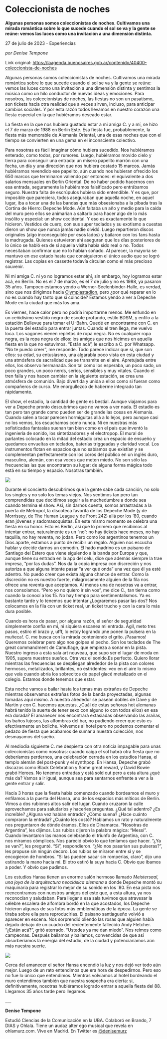 # Coleccionista de noches

**Algunas personas somos coleccionistas de noches. Cultivamos una mirada romántica sobre lo que sucede cuando el sol se va y la gente se reúne: vemos las luces como una invitación a una dimensión distinta.**

27 de julio de 2023 - Experiencias

_por Denise Tempone_

Link original: https://laagenda.buenosaires.gob.ar/contenido/40400-coleccionista-de-noches



Algunas personas somos coleccionistas de noches. Cultivamos una mirada romántica sobre lo que sucede cuando el sol se va y la gente se reúne: vemos las luces como una invitación a una dimensión distinta y sentimos la música como un hilo conductor de nuevas ideas y emociones. Para nosotros, los coleccionistas de noches, las fiestas no son un pasatismo, son tickets hacia otra realidad que a veces sirven, incluso, para anticipar cambios sociales. Y por esta razón todos llevamos en nuestro corazón una fiesta especial en la que hubiéramos deseado estar.




La fiesta en la que nos hubiera gustado estar a mi amiga C. y a mí, se hizo el 7 de marzo de 1988 en Berlín Este. Esa fiesta fue, probablemente, la fiesta más memorable de Alemanía Oriental, una de esas noches que con el tiempo se convierten en una gema en el inconsciente colectivo.




Para nosotras es fácil imaginar cómo hubiera sucedido. Nos hubiéramos enterado, como todos, por rumores. Luego, hubiéramos movido cielo y tierra para conseguir una entrada: un mísero papelito marrón con una fecha, un día y una dirección que nos hubiera costado 15 marcos. Jamás hubiéramos revendido ese papelito, aún cuando nos hubieran ofrecido los 650 marcos que terminaron valiendo por entonces: el equivalente a dos salarios mensuales en Berlín Oriental. De no haber podido hacernos con esa entrada, seguramente la hubiéramos falsificado pero entrábamos seguro. Nuestra falta de escrúpulos hubiera sido entendible. Y es que, por imposible que pareciera, todos aseguraban que aquella noche, en aquel lugar, iba a tocar una de las bandas que más obsesionaba a la pibada tras la Cortina de Hierro: Depeche Mode. Aún faltaba un año y medio para la caída del muro pero ellos se animarían a saltarlo para hacer algo de lo más insólito y especial: un show occidental. Y eso es exactamente lo que hicieron. Vestidos de cuero, con sus super teclados y su exotismo a cuestas dieron un show que nunca jamás nadie olvidó. Luego repartieron discos originales (algo inconseguible por esos lados) y bailaron con los fans hasta la madrugada. Quienes estuvieron ahí aseguran que los días posteriores de lo único se habló era de si aquella visita había sido real o no. Todos necesitaban confirmar que no lo habían soñado. Al parecer, la mayoría se mantuvo en ese estado hasta que consiguieron el único audio que se logró registrar. Las copias en cassette todavía circulan como el más precioso souvenir.




Ni mi amiga C. ni yo no logramos estar ahí, sin embargo, hoy logramos estar acá, en Berlín. No es el 7 de marzo, es el 7 de julio y no es 1988, ya pasaron 35 años. Tampoco estamos yendo a Werner-Seelenbinder-Halle, es verdad, sino que nos dirigimos hacia [Olympiastadion](https://olympiastadion.berlin/), pero ¿por qué reparar en lo no es cuando hay tanto que sí coincide? Estamos yendo a ver a Depeche Mode en la ciudad que más los ama.




Es viernes, hace calor pero no podría importarme menos. Me enfundo en un ceñidísimo vestido negro de escote profundo, estilo BDSM, y enfilo a la estación Bellevue para tomar el U-Bahn. Quedé en encontrarme con C. en la puerta del estadio para entrar juntas. Cuando el tren llega, me vuelvo loca. Los vagones vienen repletos de ropa negra. No es cualquier ropa negra, es la ropa negra de ellos: los amigos que nos hicimos en aquella fiesta en la que no estuvimos. “Están acá”, le escribo a C. por Whatsapp. “No te puedo creer”, me responde. Todo parece indicar que sí, que son ellos: su edad, su entusiasmo, una algarabía poco vista en esta ciudad y una atmósfera de sacralidad que se transmite en el aire. Apretujada entre ellos, los observo hermanada. Son tal como los esperaba, un poco sado, un poco grandes, un poco nerds, serios, sensibles y muy vitales. Cuando el tren falla y nos hacen cambiar en la siguiente estación, se crea una atmósfera de comunión. Bajo divertida y unida a ellos como si fueran como compañeros de curso. Me enorgullezco de haberme integrado tan rápidamente.




El show, el estadio, la cantidad de gente es bestial. Aunque viajamos para ver a Depeche pronto descubrimos que no vamos a ver nada. El estadio es tan pero tan grande como pueden ser de grande las cosas en Alemania. Cuando salen a tocar parecen hormiguitas allá a lo lejos, pero aunque casi no los vemos, los escuchamos como nunca. Ni en nuestras más sofisticadas fantasías suenan tan bien como en el país que inventó la ingeniería de sonido, los sintetizadores y el electropop. El mural de parlantes colocado en la mitad del estadio crea un espacio de ensueño y quedamos envueltas en teclados, baterías triggeadas y claridad vocal. Los instrumentos flotan en espacios que no sabíamos que existían y se complementan perfectamente con los coros del público en un inglés duro, masculino, alemán, con esa voces que meten miedo. No son sólo las frecuencias las que encontraron su lugar: de alguna forma mágica todo está en su tiempo y espacio. Nosotras también.




![](https://cdn.feater.me/files/images/2543876/06a04e0f-749d-48cb-8eed-918fe1011e69.jpg)




Durante el concierto descubrimos que la gente sabe cada canción, no solo los singles y no solo los temas viejos. Nos sentimos tan pero tan comprendidas que decidimos seguir a la muchedumbre a donde sea cuando termina el show. Así, sin darnos cuenta, somos arrastradas a la puerta de Metropol, la discoteca favorita de los Depeche Mode (y de Morrissey, de The Human League y de Front 242) allá por los ‘80, cuando eran jóvenes y sadomasoquistas. En este mismo momento se celebra una fiesta en su honor. Esto es Berlín, así que lo primero que recibimos al intentar entrar, naturalmente es un “no”: no hay tickets hace meses, no hay taquilla, no hay reventa, no jodan. Pero como los argentinos tenemos un Dios aparte, estamos a punto de recibir un regalo. Alguien nos escucha hablar y decide darnos un comodín. El hado madrino es un paisano de Santiago del Estero que viene siguiendo a la banda por Europa y que, aunque tiene su entrada en la app del celu, dice que además siempre la trae impresa, “por las dudas”. Nos da la copia impresa con discreción y nos autoriza a que alguna intente pasar “a ver qué onda” una vez que él ya esté adentro. No puedo creer que exista alguna chance de entrar. Como la discreción no es nuestro fuerte, milagrosamente alguien de la fila nos ofrece una reventa que aceptamos. Al menos una de nosotras va a entrar, nos consolamos. “Pero yo no quiero ir sin vos”, me dice C., tan tierna como cuando la conocí a los 15. No hay tiempo para sentimentalismos. Ya es bastante tarde y lo tenemos que intentar ¿Lograremos pasar las dos? Nos colocamos en la fila con un ticket real, un ticket trucho y con la cara lo más dura posible.




Cuando es hora de pasar, por alguna razón, el señor de seguridad simplemente confía en mí, ni siquiera escanea mi entrada. Ágil, meto tres pasos, estiro el brazo y, ufff, lo estoy logrando ¡me ponen la pulsera en la muñeca!. C. me busca con la mirada conteniendo el grito. ¡Pasamos! Queremos celebrar pero algo nos golpea el pecho. Son los teclados de The great commandment de Camuflage, que empieza a sonar en la pista. Nuestro ingreso a esta sala art nouveau, que supo ser el lugar de moda en 1905, supera nuestros sueños. Otra vez el sonido.Es perfecto. Quiero llorar mientras las frecuencias se despliegan alrededor de la pista con colores hermosos, metalizados, brillantes, no estridentes: veo en el aire lo mismo que veía cuando abría los sobrecitos de papel glacé metalizado en el colegio. Estamos donde tenemos que estar.




Esta noche vamos a bailar hasta los temas más extraños de Depeche mientras observamos extrañas fotos de la banda proyectadas, algunas tomadas aquí mismo. A nuestro alrededor se pasean dobles de Dave y de Martin y con C. hacemos apuestas. ¿Cuál de estas señoras hot alemanas habrá tenido la suerte de tener sexo con alguno (o con todos ellos) en esa era dorada? El amanecer nos encontrará extasiadas observando las arañas, los baños lujosos, las alfombras del bar, no pudiendo creer que esto es efectivamente un boliche. Volvemos al hotel pero no podemos comentar el pedazo de fiesta que acabamos de sumar a nuestra colección, nos desmayamos del sueño.




Al mediodía siguiente C. me despierta con otra noticia impagable para unas coleccionistas como nosotras: cuando caiga el sol habrá otra fiesta que no deberíamos perdernos, una celebración cerrada en los estudios Hansa, el templo alemán del post-punk y el synthpop. En Hansa, Depeche grabó discazos como Black Celebration y Some great reward, y David Bowie grabó Heroes. No tenemos entradas y está sold out pero a esta altura ¿qué más da? Vamos a ir igual, aunque sea para sentarnos enfrente a ver a la gente entrar y salir.




Hacía 3 horas que la fiesta había comenzado cuando bordeamos el muro y enfilamos a la puerta del Hansa, uno de los espacios más míticos de Berlín. Vimos a dos rubiones altos salir del lugar. Cuando cruzaron la calle aprovechamos para saludarlos y hacerles preguntas. ¿Qué tal adentro? ¿Es increíble? ¿Alguna vez habían entrado? ¿Cómo suena? ¿Hace cuánto compraron la entrada? ¿Cuánto les costó? Hablamos un rato y naturalmente nos preguntaron de dónde éramos. Ellos de Dinamarca. “Nosotras de Argentina”, les dijimos. Los rubios dijeron la palabra mágica: “Messi”. Cuando levantaron las manos celebrando el triunfo de Argentina, con C. nos miramos cómplices. Nos pareció obvio lo que teníamos que hacer. “¿Ya se van?”, les pregunté. “Si”, respondieron. “¿No nos pasarían sus pulseras?”, les propuse sin ningún decoro. Los rubios se miraron entre sí y se encogieron de hombros. “Si las pueden sacar sin romperlas, claro”, dijo uno estirando la mano hacia mi. El otro estiró la suya hacia C. Obvio que íbamos a poder. Y obvio que pudimos.




Los estudios Hansa tienen un enorme salón hermoso llamado *Meistersaal, una joya de la arquitectura neoclásica alemana* a donde Depeche montó su maquinaria para registrar lo mejor de su sonido en los ´80. En esa pista nos reencontramos con nuestros amigos del este que, a esta altura, ya nos reconocían y saludaban. Para llegar a esa sala tuvimos que atravesar la célebre escalera de alfombra bordó en la que acostados, los Depeche hicieron algunas de sus fotos más emblemáticas de la época. La gente se tiraba sobre ella para reproducirlas. El paisano santiagueño volvió a aparecer en escena. Nos sorprendió oliendo las rosas que alguien había dejado debajo de un cuadro del recientemente fallecido Andy Fletcher. “¿Están acá?”, gritó aterrado. “Ustedes ya me dan miedo”. Nos reímos como campeonas. Después bailamos y bailamos, convencidas de que así absorberíamos la energía del estudio, de la ciudad y potenciaríamos aún más nuestra suerte.




![](https://cdn.feater.me/files/images/2543866/d19090dd-d9f5-44c6-8b12-a64dcafc6fc4.jpg)




Cerca del amanecer el señor Hansa encendió la luz y nos dejó ver todo aún mejor. Luego de un rato entendimos que era hora de despedirnos. Pero eso no fue lo único que entendimos. Mientras volvíamos al hotel bordeando el muro entendimos también que nuestra sospecha era cierta: si, definitivamente, nosotras hubiéramos logrado entrar a aquella fiesta del 88. Llegamos 35 años tarde pero llegamos.




\_\_\_




**Denise Tempone**




Estudió Ciencias de la Comunicación en la UBA. Colaboró en Brando, 7 DIAS y Ohlalá. Tiene un audaz alter ego musical que revela en ohlamurz.com. Vive en Madrid. En Twitter es [@denisemurz](https://twitter.com/denisemurz)



